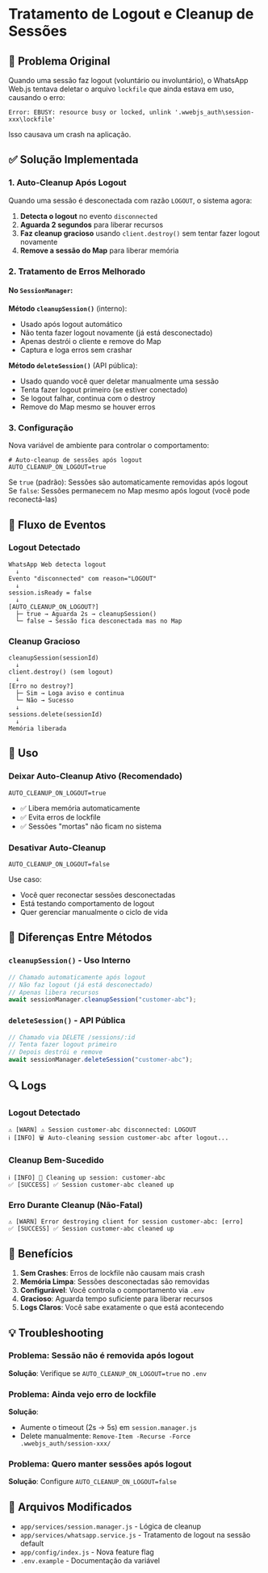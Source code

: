 # Tratamento de Logout e Cleanup de Sessões

## 🐛 Problema Original

Quando uma sessão faz logout (voluntário ou involuntário), o WhatsApp Web.js tentava deletar o arquivo `lockfile` que ainda estava em uso, causando o erro:

```
Error: EBUSY: resource busy or locked, unlink '.wwebjs_auth\session-xxx\lockfile'
```

Isso causava um crash na aplicação.

## ✅ Solução Implementada

### 1. Auto-Cleanup Após Logout

Quando uma sessão é desconectada com razão `LOGOUT`, o sistema agora:

1. **Detecta o logout** no evento `disconnected`
2. **Aguarda 2 segundos** para liberar recursos
3. **Faz cleanup gracioso** usando `client.destroy()` sem tentar fazer logout novamente
4. **Remove a sessão do Map** para liberar memória

### 2. Tratamento de Erros Melhorado

#### No `SessionManager`:

**Método `cleanupSession()`** (interno):
- Usado após logout automático
- Não tenta fazer logout novamente (já está desconectado)
- Apenas destrói o cliente e remove do Map
- Captura e loga erros sem crashar

**Método `deleteSession()`** (API pública):
- Usado quando você quer deletar manualmente uma sessão
- Tenta fazer logout primeiro (se estiver conectado)
- Se logout falhar, continua com o destroy
- Remove do Map mesmo se houver erros

### 3. Configuração

Nova variável de ambiente para controlar o comportamento:

```env
# Auto-cleanup de sessões após logout
AUTO_CLEANUP_ON_LOGOUT=true
```

Se `true` (padrão): Sessões são automaticamente removidas após logout  
Se `false`: Sessões permanecem no Map mesmo após logout (você pode reconectá-las)

## 🔧 Fluxo de Eventos

### Logout Detectado
```
WhatsApp Web detecta logout
  ↓
Evento "disconnected" com reason="LOGOUT"
  ↓
session.isReady = false
  ↓
[AUTO_CLEANUP_ON_LOGOUT?]
  ├─ true → Aguarda 2s → cleanupSession()
  └─ false → Sessão fica desconectada mas no Map
```

### Cleanup Gracioso
```
cleanupSession(sessionId)
  ↓
client.destroy() (sem logout)
  ↓
[Erro no destroy?]
  ├─ Sim → Loga aviso e continua
  └─ Não → Sucesso
  ↓
sessions.delete(sessionId)
  ↓
Memória liberada
```

## 📝 Uso

### Deixar Auto-Cleanup Ativo (Recomendado)
```env
AUTO_CLEANUP_ON_LOGOUT=true
```

- ✅ Libera memória automaticamente
- ✅ Evita erros de lockfile
- ✅ Sessões "mortas" não ficam no sistema

### Desativar Auto-Cleanup
```env
AUTO_CLEANUP_ON_LOGOUT=false
```

Use caso:
- Você quer reconectar sessões desconectadas
- Está testando comportamento de logout
- Quer gerenciar manualmente o ciclo de vida

## 🚨 Diferenças Entre Métodos

### `cleanupSession()` - Uso Interno
```javascript
// Chamado automaticamente após logout
// Não faz logout (já está desconectado)
// Apenas libera recursos
await sessionManager.cleanupSession("customer-abc");
```

### `deleteSession()` - API Pública
```javascript
// Chamado via DELETE /sessions/:id
// Tenta fazer logout primeiro
// Depois destrói e remove
await sessionManager.deleteSession("customer-abc");
```

## 🔍 Logs

### Logout Detectado
```
⚠️ [WARN] ⚠️ Session customer-abc disconnected: LOGOUT
ℹ️ [INFO] 🗑️ Auto-cleaning session customer-abc after logout...
```

### Cleanup Bem-Sucedido
```
ℹ️ [INFO] 🧹 Cleaning up session: customer-abc
✅ [SUCCESS] ✅ Session customer-abc cleaned up
```

### Erro Durante Cleanup (Não-Fatal)
```
⚠️ [WARN] Error destroying client for session customer-abc: [erro]
✅ [SUCCESS] ✅ Session customer-abc cleaned up
```

## 🎯 Benefícios

1. **Sem Crashes**: Erros de lockfile não causam mais crash
2. **Memória Limpa**: Sessões desconectadas são removidas
3. **Configurável**: Você controla o comportamento via `.env`
4. **Gracioso**: Aguarda tempo suficiente para liberar recursos
5. **Logs Claros**: Você sabe exatamente o que está acontecendo

## 💡 Troubleshooting

### Problema: Sessão não é removida após logout
**Solução**: Verifique se `AUTO_CLEANUP_ON_LOGOUT=true` no `.env`

### Problema: Ainda vejo erro de lockfile
**Solução**: 
- Aumente o timeout (2s → 5s) em `session.manager.js`
- Delete manualmente: `Remove-Item -Recurse -Force .wwebjs_auth/session-xxx/`

### Problema: Quero manter sessões após logout
**Solução**: Configure `AUTO_CLEANUP_ON_LOGOUT=false`

## 🔗 Arquivos Modificados

- `app/services/session.manager.js` - Lógica de cleanup
- `app/services/whatsapp.service.js` - Tratamento de logout na sessão default
- `app/config/index.js` - Nova feature flag
- `.env.example` - Documentação da variável
